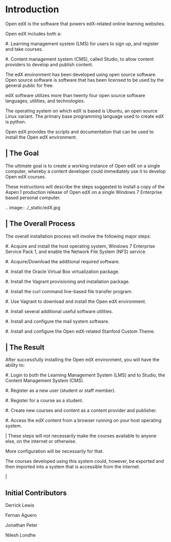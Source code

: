 
Introduction
============

Open edX is the software that powers edX-related online learning websites.

Open edX includes both a:
 
   #. Learning management system (LMS) for users to sign up, and register and take courses.
 
   #. Content management system (CMS), called Studio, to allow content providers to develop and publish content.

The edX environment has been developed using open source software. Open source software is software that has been licensed to be used by the general public for free.

edX software utilizes more than twenty four open source software languages, utilities, and technologies.

The operating system on which edX is based is Ubuntu, an open source Linux variant. The primary base programming language used to create edX is python.

Open edX provides the scripts and documentation that can be used to install the Open edX environment.

|
The Goal
--------

The ultimate goal is to create a working instance of Open edX on a single computer, whereby a content developer could immediately use it to develop Open edX courses.

These instructions will describe the steps suggested to install a copy of the Aspen.1 production release of Open edX on a single Windows 7 Enterprise based personal computer.

.. image:: ./_static/edX.jpg

|
The Overall Process
-------------------

The overall installation process will involve the following major steps:
   
   #. Acquire and install the host operating system, Windows 7 Enterprise Service Pack 1, and enable the Network File System (NFS) service.
   
   #. Acquire/Download the additional required software. 
   
   #. Install the Oracle Virtual Box virtualization package.
   
   #. Install the Vagrant provisioning and installation package.
   
   #. Install the curl command line-based file transfer program.
   
   #. Use Vagrant to download and install the Open edX environment.
   
   #. Install several additional useful software utilities.
   
   #. Install and configure the mail system software.
   
   #. Install and configure the Open edX-related Stanford Custom Theme.
 
| 
The Result
----------

After successfully installing the Open edX environment, you will have the ability to:
 
   #. Login to both the Learning Management System (LMS) and to Studio, the Content Management System (CMS).
 
   #. Register as a new user (student or staff member).
 
   #. Register for a course as a student.
 
   #. Create new courses and content as a content provider and publisher.
 
   #. Access the edX content from a browser running on your host operating system.
 
|
These steps will not necessarily make the courses available to anyone else, on the internet or otherwise.
 
More configuration will be necessarily for that.
 
The courses developed using this system could, however, be exported and then imported into a system that is accessible from the internet.


|

Initial Contributors
--------------------
Derrick Lewis

Fernan Aguero

Jonathan Peter

Nilesh Londhe
